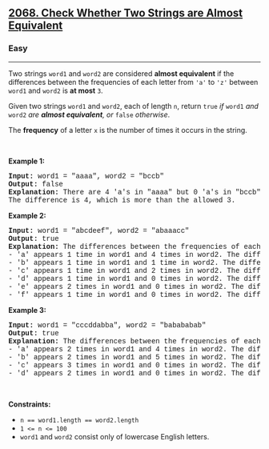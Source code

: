 <h2><a href="https://leetcode.com/problems/check-whether-two-strings-are-almost-equivalent/">2068. Check Whether Two Strings are Almost Equivalent</a></h2><h3>Easy</h3><hr><div><p>Two strings <code style="font-family: monospace, Bangla115, sans-serif;">word1</code> and <code style="font-family: monospace, Bangla115, sans-serif;">word2</code> are considered <strong>almost equivalent</strong> if the differences between the frequencies of each letter from <code style="font-family: monospace, Bangla115, sans-serif;">'a'</code> to <code style="font-family: monospace, Bangla115, sans-serif;">'z'</code> between <code style="font-family: monospace, Bangla115, sans-serif;">word1</code> and <code style="font-family: monospace, Bangla115, sans-serif;">word2</code> is <strong>at most</strong> <code style="font-family: monospace, Bangla115, sans-serif;">3</code>.</p>

<p>Given two strings <code style="font-family: monospace, Bangla115, sans-serif;">word1</code> and <code style="font-family: monospace, Bangla115, sans-serif;">word2</code>, each of length <code style="font-family: monospace, Bangla115, sans-serif;">n</code>, return <code style="font-family: monospace, Bangla115, sans-serif;">true</code> <em>if </em><code style="font-family: monospace, Bangla115, sans-serif;">word1</code> <em>and</em> <code style="font-family: monospace, Bangla115, sans-serif;">word2</code> <em>are <strong>almost equivalent</strong>, or</em> <code style="font-family: monospace, Bangla115, sans-serif;">false</code> <em>otherwise</em>.</p>

<p>The <strong>frequency</strong> of a letter <code style="font-family: monospace, Bangla115, sans-serif;">x</code> is the number of times it occurs in the string.</p>

<p>&nbsp;</p>
<p><strong class="example">Example 1:</strong></p>

<pre style="font-family: SFMono-Regular, Consolas, &quot;Liberation Mono&quot;, Menlo, Courier, monospace, Bangla115, sans-serif;"><strong>Input:</strong> word1 = "aaaa", word2 = "bccb"
<strong>Output:</strong> false
<strong>Explanation:</strong> There are 4 'a's in "aaaa" but 0 'a's in "bccb".
The difference is 4, which is more than the allowed 3.
</pre>

<p><strong class="example">Example 2:</strong></p>

<pre style="font-family: SFMono-Regular, Consolas, &quot;Liberation Mono&quot;, Menlo, Courier, monospace, Bangla115, sans-serif;"><strong>Input:</strong> word1 = "abcdeef", word2 = "abaaacc"
<strong>Output:</strong> true
<strong>Explanation:</strong> The differences between the frequencies of each letter in word1 and word2 are at most 3:
- 'a' appears 1 time in word1 and 4 times in word2. The difference is 3.
- 'b' appears 1 time in word1 and 1 time in word2. The difference is 0.
- 'c' appears 1 time in word1 and 2 times in word2. The difference is 1.
- 'd' appears 1 time in word1 and 0 times in word2. The difference is 1.
- 'e' appears 2 times in word1 and 0 times in word2. The difference is 2.
- 'f' appears 1 time in word1 and 0 times in word2. The difference is 1.
</pre>

<p><strong class="example">Example 3:</strong></p>

<pre style="font-family: SFMono-Regular, Consolas, &quot;Liberation Mono&quot;, Menlo, Courier, monospace, Bangla115, sans-serif;"><strong>Input:</strong> word1 = "cccddabba", word2 = "babababab"
<strong>Output:</strong> true
<strong>Explanation:</strong> The differences between the frequencies of each letter in word1 and word2 are at most 3:
- 'a' appears 2 times in word1 and 4 times in word2. The difference is 2.
- 'b' appears 2 times in word1 and 5 times in word2. The difference is 3.
- 'c' appears 3 times in word1 and 0 times in word2. The difference is 3.
- 'd' appears 2 times in word1 and 0 times in word2. The difference is 2.
</pre>

<p>&nbsp;</p>
<p><strong>Constraints:</strong></p>

<ul>
	<li><code style="font-family: monospace, Bangla115, sans-serif;">n == word1.length == word2.length</code></li>
	<li><code style="font-family: monospace, Bangla115, sans-serif;">1 &lt;= n &lt;= 100</code></li>
	<li><code style="font-family: monospace, Bangla115, sans-serif;">word1</code> and <code style="font-family: monospace, Bangla115, sans-serif;">word2</code> consist only of lowercase English letters.</li>
</ul>
</div>